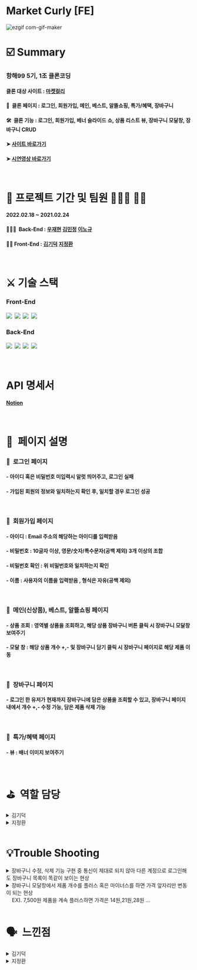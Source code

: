 <H1>Market Curly [FE]</H1>

<!-- ![스크린샷 2022-02-23 오후 8 55 07](https://user-images.githubusercontent.com/97425158/155314401-8558d176-520b-48be-a150-2742de58a844.png) -->

![ezgif com-gif-maker](https://user-images.githubusercontent.com/97425158/155457111-d549a345-d03b-4fe5-a500-86260b682822.gif)


<H1>☑️ Summary</H1>

<H3> 항해99 5기, 1조 클론코딩 </H3>

<H4> 클론 대상 사이트 :&nbsp;<a href="https://www.kurly.com/shop/main/index.php?utm_source=1055&utm_medium=2202&utm_campaign=home_hashtag&utm_term=&gclid=Cj0KCQiA09eQBhCxARIsAAYRiymFTo_B-h_Ud0gO_bvKSG36IaBralIpgBFdb2WKsfT25LH5s8RrK-4aAm26EALw_wcB#%EB%A7%88%EC%BC%93%EC%BB%AC%EB%A6%AC&utm_content=brand" alt="#">마켓컬리</a> </H4>

<H4> 📸 &nbsp;클론 페이지 : 로그인, 회원가입, 메인, 베스트, 알뜰쇼핑, 특가/혜택, 장바구니</H4>
<H4> 🛠 &nbsp;클론 기능 : 로그인, 회원가입, 베너 슬라이드 쇼, 상품 리스트 뷰, 장바구니 모달창, 장바구니 CRUD </H4> 

<H4> ➤ <a href="https://www.naver.com" alt="클론사이트">사이트 바로가기</a> </H4>
<H4> ➤ <a href="https://www.naver.com" alt="클론사이트">시연영상 바로가기</a> </H4> </br>

<H1> 📅 프로젝트 기간 및 팀원 👨🏻‍💻 👩‍💻 </H1>

<H4> 2022.02.18 ~ 2021.02.24 </H4>

<H4> 👨‍👩‍👧 &nbsp;Back-End : <a href="https://github.com/Ausdauer1" alt="우재현">우재현</a> <a href="https://github.com/minkimhere" alt="김민정">김민정</a>                         <a href="https://github.com/nklee6300" alt="이노규">이노규</a> </H4>

<H4> 👨‍👦&nbsp;Front-End : <a href="https://github.com/nikemaniaa1987" alt="김기덕">김기덕</a>  <a href="https://github.com/jeonghwanJay" alt="지정환">지정환</a> </H4> </br>

<H1> ⚔️&nbsp;기술 스택 </H1>

<H3> Front-End </H3>
<!-- <H4> React &nbsp; Javascript &nbsp; Html &nbsp; Css &nbsp; S3 &nbsp; Github </H4> </br>
<H3> Back-End </H3>
<H4> Node.js &nbsp; Express &nbsp; Mysql &nbsp; MongoDB &nbsp; EC2 &nbsp; Github </H4> -->
<H4>
  <img src="https://img.shields.io/badge/react-61DAFB?style=for-the-badge&logo=react&logoColor=black">&nbsp;
  <img src="https://img.shields.io/badge/javascript-F7DF1E?style=for-the-badge&logo=javascript&logoColor=black">&nbsp;
  <img src="https://img.shields.io/badge/html5-E34F26?style=for-the-badge&logo=html5&logoColor=white">&nbsp; 
  <img src="https://img.shields.io/badge/css-1572B6?style=for-the-badge&logo=css3&logoColor=white"> 
</H4>

<H3> Back-End </H3>

<H4>
  <img src="https://img.shields.io/badge/node.js-339933?style=for-the-badge&logo=Node.js&logoColor=white">&nbsp;
  <img src="https://img.shields.io/badge/mysql-4479A1?style=for-the-badge&logo=mysql&logoColor=white">&nbsp;
  <img src="https://img.shields.io/badge/mongoDB-47A248?style=for-the-badge&logo=MongoDB&logoColor=white">&nbsp;
  <img src="https://img.shields.io/badge/express-000000?style=for-the-badge&logo=express&logoColor=white">
</H4> </br>

<H1> API 명세서 </H1>
<H4> <a href="https://www.notion.so/1-791912de3ba5498b8ba9979ac16891a9" alt="API 명세서">Notion</a> </H4> </br>

<H1> 📜&nbsp; 페이지 설명 </H1>
<H3> 📎&nbsp; 로그인 페이지 </H3>
<H4> - 아이디 혹은 비밀번호 미입력시 알럿 띄어주고, 로그인 실패 </H4>
<H4> - 가입된 회원의 정보와 일치하는지 확인 후, 일치할 경우 로그인 성공 </H4> </br>

<H3> 📎&nbsp; 회원가입 페이지 </H3>
<H4> - 아이디 : Email 주소의 해당하는 아이디를 입력받음 </H4>
<H4> - 비밀번호 : 10글자 이상, 영문/숫자/특수문자(공백 제외) 3개 이상의 조합 </H4>
<H4> - 비밀번호 확인 : 위 비밀번호와 일치하는지 확인 </H4>
<H4> - 이름 : 사용자의 이름을 입력받음 , 형식은 자유(공백 제외) </H4> </br>

<H3> 📎&nbsp; 메인(신상품), 베스트, 알뜰쇼핑 페이지 </H3>
<H4> - 상품 조회 : 영역별 상품을 조회하고, 해당 상품 장바구니 버튼 클릭 시 장바구니 모달창 보여주기</H4>
<H4> - 모달 창 : 해당 상품 개수 +,- 및 장바구니 담기 클릭 시 장바구니 페이지로 해당 제품 이동 </H4> </br>

<H3> 📎&nbsp; 장바구니 페이지 </H3>
<H4> - 로그인 한 유저가 현재까지 장바구니에 담은 상품을 조회할 수 있고, 장바구니 페이지 내에서 개수 +,- 수정 가능, 담은 제품 삭제 가능 </H4> </br>

<H3> 📎&nbsp; 특가/혜택 페이지 </H3>
<H4> - 뷰 : 배너 이미지 보여주기 </H4> </br>

<H1> ⛳️&nbsp; 역할 담당 </H1>
  
  <details>
    <summary>김기덕</summary>

<!-- summary 아래 한칸 공백 두고 내용 삽입 -->
    * [뷰] 장바구니 모달창
    * [기능] 로그인, 베스트 페이지 크롤링 제품들 보여주기, 알뜰쇼핑 페이지 크롤링 제품들 보여주기, 장바구니 추가, 장바구니 조회
    
</details>
   <details>
    <summary>지정환</summary>

<!-- summary 아래 한칸 공백 두고 내용 삽입 -->
    * [뷰] 로그인, 회원가입, 메인 페이지(신상품), 베스트, 알뜰쇼핑, 특가/혜택, 장바구니
    * [기능] 회원가입, 메인페이지 부분(배너 슬라이드), 신상품 페이지 크롤링 제품들 보여주기, 장바구니 수정, 장바구니 삭제
</details>
    </br>
    
<H1>💡Trouble Shooting</H1>    
    <details>
    <summary>장바구니 수정, 삭제 기능 구현 중 통신이 제대로 되지 않아 다른 계정으로 로그인해도 장바구니 목록이 똑같이 보이는 현상</summary>

<!-- summary 아래 한칸 공백 두고 내용 삽입 -->
    axios 통신을 할때 url 값만 넣어주고 토큰값은 넣지 않아서 문제 발생 / 토큰 값 넣어주어서 해결완료.
    
</details>
    <details>
  <summary>장바구니 모달창에서 제품 개수를 플러스 혹은 마이너스를 하면  가격 앞자리만 변동이 되는 현상 </br>
      &nbsp;&nbsp;&nbsp;&nbsp;EX). 7,500원 제품을 계속 플러스하면 가격은 14원,21원,28원 ...</summary>

<!-- summary 아래 한칸 공백 두고 내용 삽입 -->
    처음에는 setCurrrentPrice(parseInt(price)) * (quantity + 1); 이렇게 작성하여 단순히 가격을 정수형으로만 바꿔줬는데,
    구글링 해 본 결과 replace(/,/g, "")라는 정규식이 있었다.
    이 정규식은 특정 문자 (,)을 제거해주는 정규식이다.
    그래서 정규식을 사용하여 가격에 (,) 을 제거해 주어서 가격 앞자리만 계산이 되는 트러블을 해결하였다.
    Before) setCurrrentPrice(parseInt(price)) * (quantity + 1);
    After) setCurrrentPrice(parseInt(price.replace(/,/g, "")) * (quantity + 1));
    
</details> </br>

<H1>🗣 &nbsp;느낀점 </H1>
   <details>
    <summary>김기덕</summary>

<!-- summary 아래 한칸 공백 두고 내용 삽입 -->
    
    
</details>

  <details>
    <summary>지정환</summary>

<!-- summary 아래 한칸 공백 두고 내용 삽입 -->
   
    
</details>
